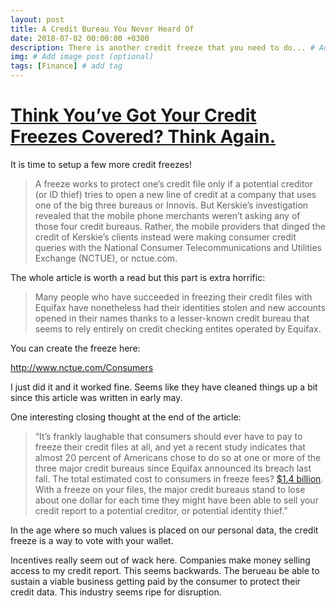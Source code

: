 ```yaml
---
layout: post
title: A Credit Bureau You Never Heard Of
date: 2018-07-02 00:00:00 +0300
description: There is another credit freeze that you need to do... # Add post description (optional)
img: # Add image post (optional)
tags: [Finance] # add tag
---
```


# [Think You’ve Got Your Credit Freezes Covered? Think Again.](https://krebsonsecurity.com/2018/05/another-credit-freeze-target-nctue-com/)

It is time to setup a few more credit freezes!

> A freeze works to protect one’s credit file only if a potential creditor (or ID thief) tries to open a new line of credit at a company that uses one of the big three bureaus or Innovis. But Kerskie’s investigation revealed that the mobile phone merchants weren’t asking any of those four credit bureaus. Rather, the mobile providers that dinged the credit of Kerskie’s clients instead were making consumer credit queries with the National Consumer Telecommunications and Utilities Exchange (NCTUE), or nctue.com.

​The whole article is worth a read but this part is extra horrific:

> Many people who have succeeded in freezing their credit files with Equifax have nonetheless had their identities stolen and new accounts opened in their names thanks to a lesser-known credit bureau that seems to rely entirely on credit checking entites operated by Equifax.

​You can create the freeze here:

http://www.nctue.com/Consumers

I just did it and it worked fine. Seems like they have cleaned things up a bit since this article was written in early may.

One interesting closing thought at the end of the article:

> “It’s frankly laughable that consumers should ever have to pay to freeze their credit files at all, and yet a recent study indicates that almost 20 percent of Americans chose to do so at one or more of the three major credit bureaus since Equifax announced its breach last fall. The total estimated cost to consumers in freeze fees? [$1.4 billion](https://krebsonsecurity.com/2018/03/survey-americans-spent-1-4b-on-credit-freeze-fees-in-wake-of-equifax-breach/). With a freeze on your files, the major credit bureaus stand to lose about one dollar for each time they might have been able to sell your credit report to a potential creditor, or potential identity thief.”

​In the age where so much values is placed on our personal data, the credit freeze is a way to vote with your wallet.

Incentives really seem out of wack here. Companies make money selling access to my credit report. This seems backwards. The berueau be able to sustain a viable business getting paid by the consumer to protect their credit data. This industry seems ripe for disruption. 
